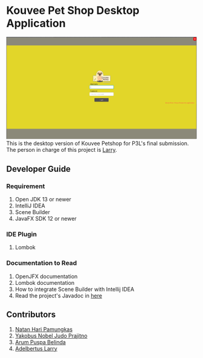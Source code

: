 # Kouvee Pet Shop Desktop Application

![Preview](screenshot/Screenshot.png)
This is the desktop version of Kouvee Petshop for P3L's final submission. The person in charge of this project is [Larry](https://github.com/L4rryToru4n).
## Developer Guide
### Requirement
1. Open JDK 13 or newer
2. IntelliJ IDEA
3. Scene Builder
4. JavaFX SDK 12 or newer
### IDE Plugin
1. Lombok
### Documentation to Read
1. OpenJFX documentation
2. Lombok documentation
3. How to integrate Scene Builder with Intellij IDEA
4. Read the project's Javadoc in [here](https://natanhp.github.io/Kouvee-Petshop-Desktop-Doc/)

## Contributors
1. [Natan Hari Pamungkas](https://github.com/natanhp)
2. [Yakobus Nobel Judo Prajitno](https://github.com/YakobusNobels)
3. [Arum Puspa Belinda](https://github.com/arumbelinda)
4. [Adelbertus Larry](https://github.com/L4rryToru4n)
